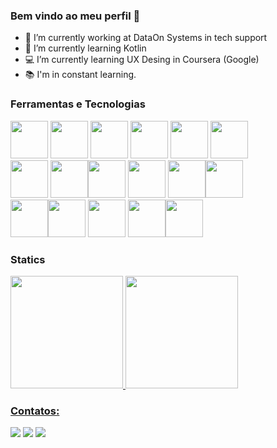 ### Bem vindo ao meu perfil 👋

- 🔭 I’m currently working at DataOn Systems in tech support
- 📱  I’m currently learning Kotlin
- 💻 I’m currently learning UX Desing in Coursera (Google)
- 📚 I'm in constant learning.

### Ferramentas e Tecnologias



<img src="https://cdn.jsdelivr.net/gh/devicons/devicon/icons/kotlin/kotlin-original.svg" width="60" /> <img src="https://cdn.jsdelivr.net/gh/devicons/devicon/icons/android/android-original.svg" width="60"  /> <img src="https://cdn.jsdelivr.net/gh/devicons/devicon/icons/androidstudio/androidstudio-original.svg" width="60"  /> <img src="https://cdn.jsdelivr.net/gh/devicons/devicon/icons/css3/css3-original.svg" width="60"  />  <img src="https://cdn.jsdelivr.net/gh/devicons/devicon/icons/html5/html5-original.svg" width="60" /> <img src="https://cdn.jsdelivr.net/gh/devicons/devicon/icons/javascript/javascript-original.svg" width="60" /> <br><img src="https://cdn.jsdelivr.net/gh/devicons/devicon/icons/git/git-original.svg" width="60" /> <img src="https://cdn.jsdelivr.net/gh/devicons/devicon/icons/intellij/intellij-original.svg" width="60"/><img src="https://cdn.jsdelivr.net/gh/devicons/devicon/icons/vscode/vscode-original.svg" width="60" /> <img src="https://cdn.jsdelivr.net/gh/devicons/devicon/icons/nodejs/nodejs-original.svg" width="60"/> <img src="https://cdn.jsdelivr.net/gh/devicons/devicon/icons/java/java-original.svg" width="60"/><img src="https://cdn.jsdelivr.net/gh/devicons/devicon/icons/angularjs/angularjs-original.svg" width="60"/> <br> <img src="https://cdn.jsdelivr.net/gh/devicons/devicon/icons/typescript/typescript-original.svg" width="60"/><img src="https://cdn.jsdelivr.net/gh/devicons/devicon/icons/figma/figma-original.svg" width="60" /> <img src="https://cdn.jsdelivr.net/gh/devicons/devicon/icons/canva/canva-original.svg" width="60" /> <img src="https://cdn.jsdelivr.net/gh/devicons/devicon/icons/wordpress/wordpress-original.svg" width="60"/><img src="https://cdn.jsdelivr.net/gh/devicons/devicon/icons/unrealengine/unrealengine-original-wordmark.svg" width="60" /> 
          
          
          
          
          
          
          
          

### Statics
<div>
<a href="https://github.com/GabrielMouraKT">
<img height="180em" src="https://github-readme-stats.vercel.app/api/top-langs/?username=GabrielMouraKT&layout=compact&langs_count=7&theme=dark"/>
<img height="180em" src="https://github-readme-stats.vercel.app/api?username=GabrielMouraKT&show_icons=true&theme=dark&include_all_commits=true&count_private=true"/>
</div>

### Contatos:

<div>
<a href="https://www.instagram.com/cronuzbrx/" target="_blank"><img src="https://img.shields.io/badge/-Instagram-%23E4405F?style=for-the-badge&logo=instagram&logoColor=white" target="_blank"></a>
<a href = "mailto:gabrieljknd@gmail.com"><img src="https://img.shields.io/badge/Gmail-D14836?style=for-the-badge&logo=gmail&logoColor=white" target="_blank"></a>
<a href="https://www.linkedin.com/in/g-moura/" target="_blank"><img src="https://img.shields.io/badge/-LinkedIn-%230077B5?style=for-the-badge&logo=linkedin&logoColor=white" target="_blank"></a>   
</div>
